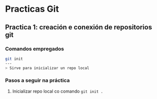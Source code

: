 # Practicas Git


## Practica 1: creación e conexión de repositorios git


### Comandos empregados

```bash
git init
---
> Sirve para inicializar un repo local

```

### Pasos a seguir na práctica

1. Inicializar repo local co comando `git init .`

